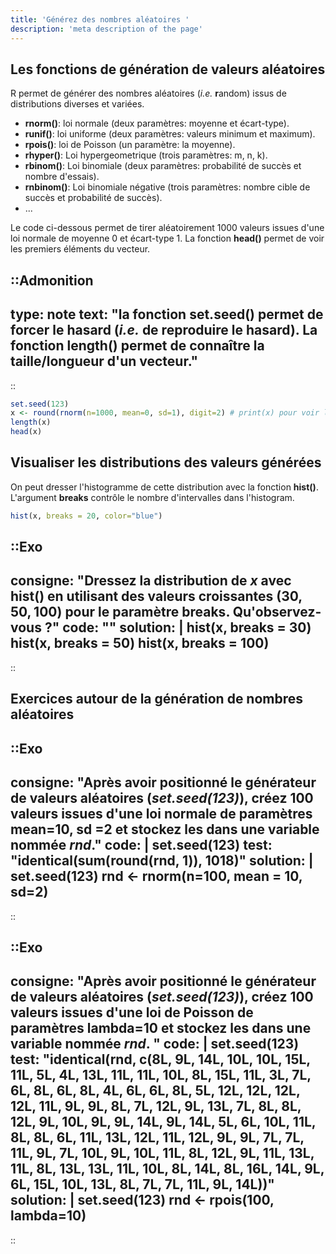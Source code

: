 ```yaml
---
title: 'Générez des nombres aléatoires '
description: 'meta description of the page'
---
```


## Les fonctions de génération de valeurs aléatoires

R permet de générer des nombres aléatoires (*i.e.* **r**andom) issus de distributions diverses et variées.

- **rnorm()**: loi normale (deux paramètres: moyenne et écart-type).
- **runif()**: loi uniforme (deux paramètres: valeurs minimum et maximum).
- **rpois()**: loi de Poisson (un paramètre: la moyenne).
- **rhyper()**: Loi hypergeometrique (trois paramètres: m, n, k).
- **rbinom()**: Loi binomiale (deux paramètres: probabilité de succès et nombre d'essais).
- **rnbinom()**: Loi binomiale négative (trois paramètres: nombre cible de succès et probabilité de succès).
- ...

Le code ci-dessous permet de tirer aléatoirement 1000 valeurs issues d'une loi normale de moyenne 0 et écart-type 1. La fonction **head()** permet de voir les premiers éléments du vecteur.

::Admonition
---
type: note
text: "la fonction **set.seed()** permet de forcer le hasard (*i.e.* de reproduire le hasard). La fonction **length()** permet de connaître la taille/longueur d'un vecteur."
---
::

```r
set.seed(123)
x <- round(rnorm(n=1000, mean=0, sd=1), digit=2) # print(x) pour voir le contenu
length(x)
head(x)
```

## Visualiser les distributions des valeurs générées 

On peut dresser l'histogramme de cette distribution avec la fonction **hist()**. L'argument **breaks** contrôle le nombre d'intervalles dans l'histogram.

```r
hist(x, breaks = 20, color="blue")
```

::Exo
---
consigne: "Dressez la distribution de $x$ avec **hist()** en utilisant des valeurs croissantes $(30, 50, 100)$ pour le paramètre **breaks**. Qu'observez-vous ?"
code: ""
solution: |
    hist(x, breaks = 30)
    hist(x, breaks = 50)
    hist(x, breaks = 100)
---
::


## Exercices autour de la génération de nombres aléatoires


::Exo
---
consigne: "Après avoir positionné le générateur de valeurs aléatoires (*set.seed(123)*), créez 100 valeurs issues d'une loi normale de paramètres **mean=10, sd =2** et stockez les dans une variable nommée *rnd*."
code: |
    set.seed(123)
test: "identical(sum(round(rnd, 1)), 1018)"
solution: |
    set.seed(123)
    rnd <- rnorm(n=100, mean = 10, sd=2)
---
::

::Exo
---
consigne: "Après avoir positionné le générateur de valeurs aléatoires (*set.seed(123)*), créez 100 valeurs issues d'une loi de Poisson de paramètres **lambda=10** et stockez les dans une variable nommée *rnd*. "
code: |
    set.seed(123)
test: "identical(rnd, c(8L, 9L, 14L, 10L, 10L, 15L, 11L, 5L, 4L, 13L, 11L, 11L, 10L, 8L, 15L, 11L, 3L, 7L, 6L, 8L, 6L, 8L, 4L, 6L, 6L, 8L, 5L, 12L, 12L, 12L, 12L, 11L, 9L, 9L, 8L, 7L, 12L, 9L, 13L, 7L, 8L, 8L, 12L, 9L, 10L, 9L, 9L, 14L, 9L, 14L, 5L, 6L, 10L, 11L, 8L, 8L, 6L, 11L, 13L, 12L, 11L, 12L, 9L, 9L, 7L, 7L, 11L, 9L, 7L, 10L, 9L, 10L, 11L, 8L, 12L, 9L, 11L, 13L, 11L, 8L, 13L, 13L, 11L, 10L, 8L, 14L, 8L, 16L, 14L, 9L, 6L, 15L, 10L, 13L, 8L, 7L, 7L, 11L, 9L, 14L))"
solution: |
    set.seed(123)
    rnd <- rpois(100, lambda=10)
---
::
